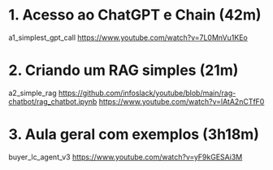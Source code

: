 
# 1. Acesso ao ChatGPT e Chain (42m)
a1_simplest_gpt_call
https://www.youtube.com/watch?v=7L0MnVu1KEo

# 2. Criando um RAG simples (21m)
a2_simple_rag
https://github.com/infoslack/youtube/blob/main/rag-chatbot/rag_chatbot.ipynb
https://www.youtube.com/watch?v=lAtA2nCTfF0

# 3. Aula geral com exemplos (3h18m)
buyer_lc_agent_v3
https://www.youtube.com/watch?v=yF9kGESAi3M